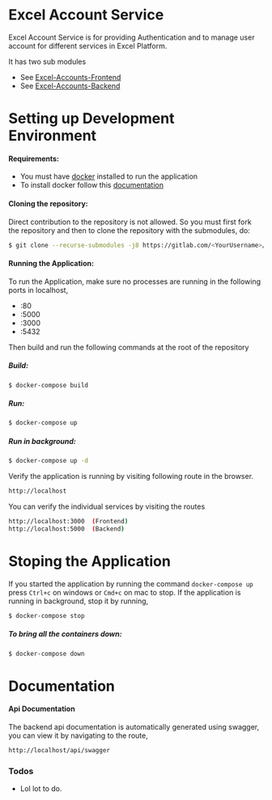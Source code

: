 # Excel Account Service

Excel Account Service is for providing Authentication and to manage user account for different services in Excel Platform.

It has two sub modules

  - See [Excel-Accounts-Frontend](https://gitlab.com/excel-mec/Excel-Accounts-Frontend/)
  - See [Excel-Accounts-Backend](https://gitlab.com/excel-mec/Excel-Accounts-Frontend/)

# Setting up Development Environment

#### Requirements:
  - You must have [docker](https://docker.com/) installed to run the application
  - To install docker follow this [documentation](https://docker.com/)


#### Cloning the repository:
  Direct contribution to the repository is not allowed. So you must first fork the repository and then to clone the repository with the submodules, do:
  ```sh
$ git clone --recurse-submodules -j8 https://gitlab.com/<YourUsername>/Excel-Account-Service.git
```

#### Running the Application:
To run the Application, make sure no processes are running in the following ports in localhost,
  - :80
  - :5000
  - :3000
  - :5432
 
Then build and run the following commands at the root of the repository
##### Build:
  ```sh
$ docker-compose build
```
##### Run:
  ```sh
$ docker-compose up
```

##### Run in background:
  ```sh
$ docker-compose up -d
```

Verify the application is running by visiting following route in the browser.
```sh
http://localhost
```

You can verify the individual services by visiting the routes
```sh
http://localhost:3000  (Frontend)
http://localhost:5000  (Backend)
```

# Stoping the Application
If you started the application by running the command `docker-compose up` press `Ctrl+c` on windows or `Cmd+c` on mac to stop. If the application is running in background, stop it by running,

```sh
$ docker-compose stop
```

##### To bring all the containers down:
```sh
$ docker-compose down
```

# Documentation
#### Api Documentation
The backend api documentation is automatically generated using swagger, you can view it by navigating to the route,
```sh
http://localhost/api/swagger
```

### Todos

 - Lol lot to do.